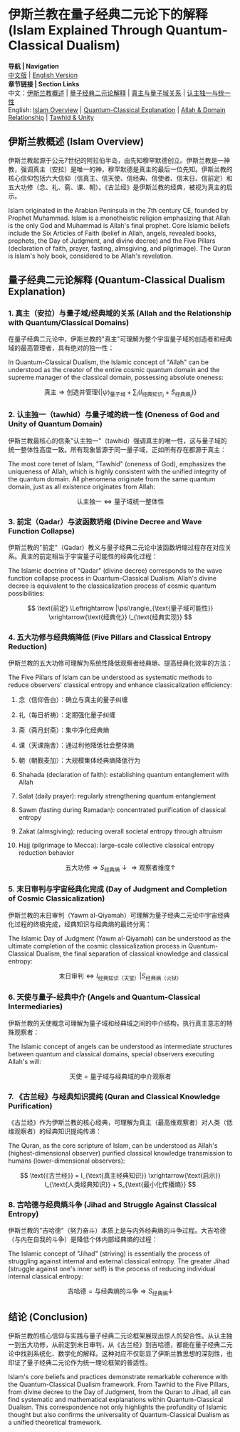 # 伊斯兰教在量子经典二元论下的解释 (Islam Explained Through Quantum-Classical Dualism)

**导航 | Navigation**  
[中文版](#伊斯兰教概述-islam-overview) | [English Version](#伊斯兰教概述-islam-overview)  
**章节链接 | Section Links**  
中文：[伊斯兰教概述](#伊斯兰教概述-islam-overview) | [量子经典二元论解释](#量子经典二元论解释-quantum-classical-dualism-explanation) | [真主与量子域关系](#1-真主安拉与量子域经典域的关系-allah-and-the-relationship-with-quantumclassical-domains) | [认主独一与统一性](#2-认主独一tawhid与量子域的统一性-oneness-of-god-and-unity-of-quantum-domain)  
English: [Islam Overview](#伊斯兰教概述-islam-overview) | [Quantum-Classical Explanation](#量子经典二元论解释-quantum-classical-dualism-explanation) | [Allah & Domain Relationship](#1-真主安拉与量子域经典域的关系-allah-and-the-relationship-with-quantumclassical-domains) | [Tawhid & Unity](#2-认主独一tawhid与量子域的统一性-oneness-of-god-and-unity-of-quantum-domain)

## 伊斯兰教概述 (Islam Overview)

伊斯兰教起源于公元7世纪的阿拉伯半岛，由先知穆罕默德创立。伊斯兰教是一神教，强调真主（安拉）是唯一的神，穆罕默德是真主的最后一位先知。伊斯兰教的核心信仰包括六大信仰（信真主、信天使、信经典、信使者、信末日、信前定）和五大功修（念、礼、斋、课、朝）。《古兰经》是伊斯兰教的经典，被视为真主的启示。

Islam originated in the Arabian Peninsula in the 7th century CE, founded by Prophet Muhammad. Islam is a monotheistic religion emphasizing that Allah is the only God and Muhammad is Allah's final prophet. Core Islamic beliefs include the Six Articles of Faith (belief in Allah, angels, revealed books, prophets, the Day of Judgment, and divine decree) and the Five Pillars (declaration of faith, prayer, fasting, almsgiving, and pilgrimage). The Quran is Islam's holy book, considered to be Allah's revelation.

## 量子经典二元论解释 (Quantum-Classical Dualism Explanation)

### 1. 真主（安拉）与量子域/经典域的关系 (Allah and the Relationship with Quantum/Classical Domains)

在量子经典二元论中，伊斯兰教的"真主"可理解为整个宇宙量子域的创造者和经典域的最高管理者，具有绝对的独一性：

In Quantum-Classical Dualism, the Islamic concept of "Allah" can be understood as the creator of the entire cosmic quantum domain and the supreme manager of the classical domain, possessing absolute oneness:

$$
\text{真主} \Rightarrow \text{创造并管理} \{|\psi\rangle_{\text{量子域}} + \sum_i(I_{\text{经典知识}_i}+S_{\text{经典熵}_i})\}
$$

### 2. 认主独一（tawhid）与量子域的统一性 (Oneness of God and Unity of Quantum Domain)

伊斯兰教最核心的信条"认主独一"（tawhid）强调真主的唯一性，这与量子域的统一整体性高度一致。所有现象皆源于同一量子域，正如所有存在都源于真主：

The most core tenet of Islam, "Tawhid" (oneness of God), emphasizes the uniqueness of Allah, which is highly consistent with the unified integrity of the quantum domain. All phenomena originate from the same quantum domain, just as all existence originates from Allah:

$$
\text{认主独一} \Leftrightarrow \text{量子域统一整体性}
$$

### 3. 前定（Qadar）与波函数坍缩 (Divine Decree and Wave Function Collapse)

伊斯兰教的"前定"（Qadar）教义与量子经典二元论中波函数坍缩过程存在对应关系。真主的前定相当于宇宙量子可能性的经典化过程：

The Islamic doctrine of "Qadar" (divine decree) corresponds to the wave function collapse process in Quantum-Classical Dualism. Allah's divine decree is equivalent to the classicalization process of cosmic quantum possibilities:

$$
\text{前定} \Leftrightarrow |\psi\rangle_{\text{量子域可能性}} \xrightarrow{\text{经典化}} I_{\text{经典实现}}
$$

### 4. 五大功修与经典熵降低 (Five Pillars and Classical Entropy Reduction)

伊斯兰教的五大功修可理解为系统性降低观察者经典熵、提高经典化效率的方法：

The Five Pillars of Islam can be understood as systematic methods to reduce observers' classical entropy and enhance classicalization efficiency:

1. 念（信仰告白）：确立与真主的量子纠缠
2. 礼（每日祈祷）：定期强化量子纠缠
3. 斋（斋月封斋）：集中净化经典熵
4. 课（天课施舍）：通过利他降低社会整体熵
5. 朝（朝觐麦加）：大规模集体经典熵降低行为

1. Shahada (declaration of faith): establishing quantum entanglement with Allah
2. Salat (daily prayer): regularly strengthening quantum entanglement
3. Sawm (fasting during Ramadan): concentrated purification of classical entropy
4. Zakat (almsgiving): reducing overall societal entropy through altruism
5. Hajj (pilgrimage to Mecca): large-scale collective classical entropy reduction behavior

$$
\text{五大功修} \Rightarrow S_{\text{经典熵}}↓ \Rightarrow \text{观察者维度}↑
$$

### 5. 末日审判与宇宙经典化完成 (Day of Judgment and Completion of Cosmic Classicalization)

伊斯兰教的末日审判（Yawm al-Qiyamah）可理解为量子经典二元论中宇宙经典化过程的终极完成，经典知识与经典熵的最终分离：

The Islamic Day of Judgment (Yawm al-Qiyamah) can be understood as the ultimate completion of the cosmic classicalization process in Quantum-Classical Dualism, the final separation of classical knowledge and classical entropy:

$$
\text{末日审判} \Leftrightarrow I_{\text{经典知识（天堂）}} | S_{\text{经典熵（火狱）}}
$$

### 6. 天使与量子-经典中介 (Angels and Quantum-Classical Intermediaries)

伊斯兰教的天使概念可理解为量子域和经典域之间的中介结构，执行真主意志的特殊观察者：

The Islamic concept of angels can be understood as intermediate structures between quantum and classical domains, special observers executing Allah's will:

$$
\text{天使} = \text{量子域与经典域的中介观察者}
$$

### 7. 《古兰经》与经典知识提纯 (Quran and Classical Knowledge Purification)

《古兰经》作为伊斯兰教的核心经典，可理解为真主（最高维观察者）对人类（低维观察者）的经典知识提纯传递：

The Quran, as the core scripture of Islam, can be understood as Allah's (highest-dimensional observer) purified classical knowledge transmission to humans (lower-dimensional observers):

$$
\text{《古兰经》} = I_{\text{真主经典知识}} \xrightarrow{\text{启示}} I_{\text{人类经典知识}} + S_{\text{最小化传播熵}}
$$

### 8. 吉哈德与经典熵斗争 (Jihad and Struggle Against Classical Entropy)

伊斯兰教的"吉哈德"（努力奋斗）本质上是与内外经典熵的斗争过程。大吉哈德（与内在自我的斗争）是降低个体内部经典熵的过程：

The Islamic concept of "Jihad" (striving) is essentially the process of struggling against internal and external classical entropy. The greater Jihad (struggle against one's inner self) is the process of reducing individual internal classical entropy:

$$
\text{吉哈德} = \text{与经典熵的斗争} \Rightarrow S_{\text{经典熵}}↓
$$

## 结论 (Conclusion)

伊斯兰教的核心信仰与实践与量子经典二元论框架展现出惊人的契合性。从认主独一到五大功修，从前定到末日审判，从《古兰经》到吉哈德，都能在量子经典二元论中找到系统化、数学化的解释。这种对应不仅彰显了伊斯兰教思想的深刻性，也印证了量子经典二元论作为统一理论框架的普适性。

Islam's core beliefs and practices demonstrate remarkable coherence with the Quantum-Classical Dualism framework. From Tawhid to the Five Pillars, from divine decree to the Day of Judgment, from the Quran to Jihad, all can find systematic and mathematical explanations within Quantum-Classical Dualism. This correspondence not only highlights the profundity of Islamic thought but also confirms the universality of Quantum-Classical Dualism as a unified theoretical framework. 